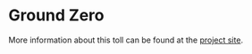# Ground Zero

More information about this toll can be found at the [project site][1].

[1]: http://weltraumschaf.github.io/GroundZero/